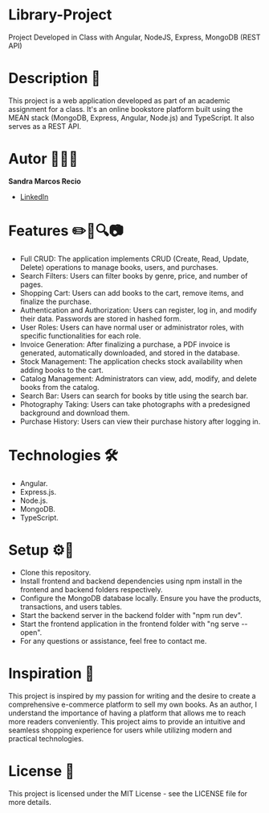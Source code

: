 #  Library-Project 

Project Developed in Class with Angular, NodeJS, Express, MongoDB (REST API)

# Description 📘

This project is a web application developed as part of an academic assignment for a class. It's an online bookstore platform built using the MEAN stack (MongoDB, Express, Angular, Node.js) and TypeScript. It also serves as a REST API.

# Autor 👩🏻‍💻

**Sandra Marcos Recio**

* [LinkedIn](www.linkedin.com/in/sandra-marcos-recio-083a152b9/)

# Features ✏️🛒🔍📷

- Full CRUD: The application implements CRUD (Create, Read, Update, Delete) operations to manage books, users, and purchases.
- Search Filters: Users can filter books by genre, price, and number of pages.
- Shopping Cart: Users can add books to the cart, remove items, and finalize the purchase.
- Authentication and Authorization: Users can register, log in, and modify their data. Passwords are stored in hashed form.
- User Roles: Users can have normal user or administrator roles, with specific functionalities for each role.
- Invoice Generation: After finalizing a purchase, a PDF invoice is generated, automatically downloaded, and stored in the database.
- Stock Management: The application checks stock availability when adding books to the cart.
- Catalog Management: Administrators can view, add, modify, and delete books from the catalog.
- Search Bar: Users can search for books by title using the search bar.
- Photography Taking: Users can take photographs with a predesigned background and download them.
- Purchase History: Users can view their purchase history after logging in.

# Technologies 🛠️

- Angular.
- Express.js.
- Node.js.
- MongoDB.
- TypeScript.

# Setup ⚙️🔗

- Clone this repository.
- Install frontend and backend dependencies using npm install in the frontend and backend folders respectively.
- Configure the MongoDB database locally. Ensure you have the products, transactions, and users tables.
- Start the backend server in the backend folder with "npm run dev".
- Start the frontend application in the frontend folder with "ng serve --open".
- For any questions or assistance, feel free to contact me.

# Inspiration 💭

This project is inspired by my passion for writing and the desire to create a comprehensive e-commerce platform to sell my own books. As an author, I understand the importance of having a platform that allows me to reach more readers conveniently. This project aims to provide an intuitive and seamless shopping experience for users while utilizing modern and practical technologies.

# License 📝

This project is licensed under the MIT License - see the LICENSE file for more details.
